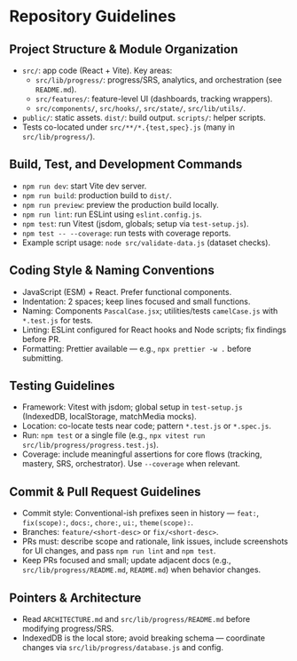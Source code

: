 # Repository Guidelines

## Project Structure & Module Organization
- `src/`: app code (React + Vite). Key areas:
  - `src/lib/progress/`: progress/SRS, analytics, and orchestration (see `README.md`).
  - `src/features/`: feature-level UI (dashboards, tracking wrappers).
  - `src/components/`, `src/hooks/`, `src/state/`, `src/lib/utils/`.
- `public/`: static assets. `dist/`: build output. `scripts/`: helper scripts.
- Tests co-located under `src/**/*.{test,spec}.js` (many in `src/lib/progress/`).

## Build, Test, and Development Commands
- `npm run dev`: start Vite dev server.
- `npm run build`: production build to `dist/`.
- `npm run preview`: preview the production build locally.
- `npm run lint`: run ESLint using `eslint.config.js`.
- `npm test`: run Vitest (jsdom, globals; setup via `test-setup.js`).
- `npm test -- --coverage`: run tests with coverage reports.
- Example script usage: `node src/validate-data.js` (dataset checks).

## Coding Style & Naming Conventions
- JavaScript (ESM) + React. Prefer functional components.
- Indentation: 2 spaces; keep lines focused and small functions.
- Naming: Components `PascalCase.jsx`; utilities/tests `camelCase.js` with `*.test.js` for tests.
- Linting: ESLint configured for React hooks and Node scripts; fix findings before PR.
- Formatting: Prettier available — e.g., `npx prettier -w .` before submitting.

## Testing Guidelines
- Framework: Vitest with jsdom; global setup in `test-setup.js` (IndexedDB, localStorage, matchMedia mocks).
- Location: co-locate tests near code; pattern `*.test.js` or `*.spec.js`.
- Run: `npm test` or a single file (e.g., `npx vitest run src/lib/progress/progress.test.js`).
- Coverage: include meaningful assertions for core flows (tracking, mastery, SRS, orchestrator). Use `--coverage` when relevant.

## Commit & Pull Request Guidelines
- Commit style: Conventional-ish prefixes seen in history — `feat:`, `fix(scope):`, `docs:`, `chore:`, `ui:`, `theme(scope):`.
- Branches: `feature/<short-desc>` or `fix/<short-desc>`.
- PRs must: describe scope and rationale, link issues, include screenshots for UI changes, and pass `npm run lint` and `npm test`.
- Keep PRs focused and small; update adjacent docs (e.g., `src/lib/progress/README.md`, `README.md`) when behavior changes.

## Pointers & Architecture
- Read `ARCHITECTURE.md` and `src/lib/progress/README.md` before modifying progress/SRS.
- IndexedDB is the local store; avoid breaking schema — coordinate changes via `src/lib/progress/database.js` and config.
